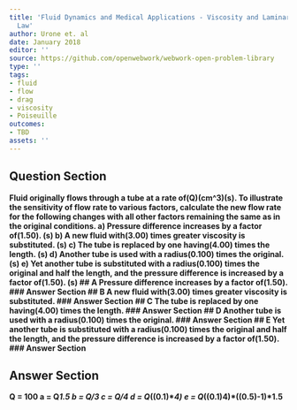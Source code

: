 ```yaml
---
title: 'Fluid Dynamics and Medical Applications - Viscosity and Laminar Flow: Poiseuilles
  Law'
author: Urone et. al
date: January 2018
editor: ''
source: https://github.com/openwebwork/webwork-open-problem-library
type: ''
tags:
- fluid
- flow
- drag
- viscosity
- Poiseuille
outcomes:
- TBD
assets: ''
---
```


## Question Section 

<b>
Fluid originally flows through a tube at a rate of(Q)(cm^3)(s). To illustrate the sensitivity of flow rate to various factors, calculate the new flow rate for the following changes with all other factors remaining the same as in the original conditions.
a) Pressure difference increases by a factor of(1.50). 
(s)
b) A new fluid with(3.00) times greater viscosity is substituted. 
(s)
c) The tube is replaced by one having(4.00) times the length.
(s)
d) Another tube is used with a radius(0.100) times the original. 
(s)
e) Yet another tube is substituted with a radius(0.100) times the original and half the length, and the pressure difference is increased by a factor of(1.50).
(s)
## A
Pressure difference increases by a factor of(1.50). 
### Answer Section
## B
A new fluid with(3.00) times greater viscosity is substituted. 
### Answer Section
## C
The tube is replaced by one having(4.00) times the length.
### Answer Section
## D
Another tube is used with a radius(0.100) times the original. 
### Answer Section
## E
Yet another tube is substituted with a radius(0.100) times the original and half the length, and the pressure difference is increased by a factor of(1.50).
### Answer Section


## Answer Section

Q = 100
a = Q*1.5
b = Q/3
c = Q/4
d = Q*((0.1)**4)
e = Q*((0.1)**4)*((0.5)**-1)*1.5